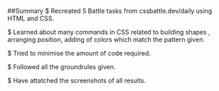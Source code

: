 ##Summary
$ Recreated 5 Battle tasks from cssbattle.dev/daily using HTML and CSS.

$ Learned about many commands in CSS related to building shapes , arranging position, adding of colors which match the
  pattern given.

$ Tried to minimise the amount of code required.

$ Followed all the groundrules given.

$ Have attatched the screenshots of all results.


